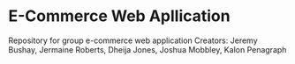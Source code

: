 # E-Commerce Web Apllication
Repository for group e-commerce web application
Creators: Jeremy Bushay, Jermaine Roberts, Dheija Jones, Joshua Mobbley, Kalon Penagraph
